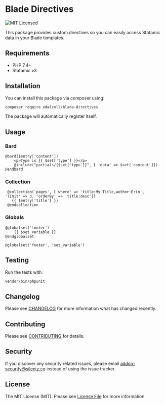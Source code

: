 # Blade Directives
[![MIT Licensed](https://img.shields.io/badge/license-MIT-brightgreen.svg?style=flat-square)](LICENSE.md)

This package provides custom directives so you can easily access Statamic data in your Blade templates.

## Requirements

* PHP 7.4+
* Statamic v3

## Installation

You can install this package via composer using:

```bash
composer require edalzell/blade-directives
```

The package will automatically register itself.


## Usage

### Bard

```blade
@bard($entry['content'])
    <p>Type is {{ $set['type'] }}</p>
    @include("partials/{$set['type']}", [ 'data' => $set['content']])
@endbard
```

### Collection

```blade
 @collection('pages', ['where' => 'title:My Title,author:Erin', 'limit' => 3, 'orderBy' => 'title:desc'])
   {{ $entry['title'] }}
 @endcollection
```

### Globals

```blade
@globalset('footer')
    {{ $set_variable }}
@endglobalset

@globalset('footer', 'set_variable')
```

## Testing

Run the tests with:
```bash
vendor/bin/phpunit
```

## Changelog

Please see [CHANGELOG](CHANGELOG.md) for more information what has changed recently.

## Contributing

Please see [CONTRIBUTING](CONTRIBUTING.md) for details.

## Security

If you discover any security related issues, please email [addon-security@silentz.co](mailto:addon-security@silentz.co) instead of using the issue tracker.

## License

The MIT License (MIT). Please see [License File](LICENSE) for more information.
